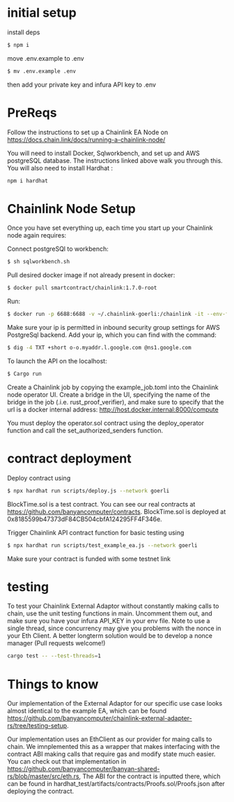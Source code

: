 # initial setup
install deps
```bash
$ npm i
```

move .env.example to .env
```bash
$ mv .env.example .env
```
then add your private key and infura API key to .env

# PreReqs

Follow the instructions to set up a Chainlink EA Node on https://docs.chain.link/docs/running-a-chainlink-node/

You will need to install Docker, Sqlworkbench, and set up and AWS postgreSQL database. The instructions linked above walk you through this. You will also need to install Hardhat : 
```bash
npm i hardhat
```

# Chainlink Node Setup

Once you have set everything up, each time you start up your Chainlink node again requires: 

Connect postgreSQl to workbench:
```bash
$ sh sqlworkbench.sh
```
Pull desired docker image if not already present in docker: 
```bash
$ docker pull smartcontract/chainlink:1.7.0-root
```
Run: 
```bash
$ docker run -p 6688:6688 -v ~/.chainlink-goerli:/chainlink -it --env-file=.env smartcontract/chainlink:1.7.0-nonroot local n
```
Make sure your ip is permitted in inbound security group settings for AWS PostgreSql backend. Add your ip, which you can find with the command: 
```bash
$ dig -4 TXT +short o-o.myaddr.l.google.com @ns1.google.com 
```
To launch the API on the localhost: 
```bash
$ Cargo run 
```
Create a Chainlink job by copying the example_job.toml into the Chainlink node operator UI. Create a bridge in the UI, specifying the name of the bridge in the job (.i.e. rust_proof_verifier), and make sure to specify that the url is a docker internal address: http://host.docker.internal:8000/compute

You must deploy the operator.sol contract using the deploy_operator function and call the set_authorized_senders function. 

# contract deployment
Deploy contract using
```bash 
$ npx hardhat run scripts/deploy.js --network goerli
```
BlockTime.sol is a test contract. You can see our real contracts at https://github.com/banyancomputer/contracts. BlockTime.sol is deployed at 0x8185599b47373dF84CB504cbfA124295FF4F346e. 

Trigger Chainlink API contract function for basic testing using 
```bash
$ npx hardhat run scripts/test_example_ea.js --network goerli 
```
Make sure your contract is funded with some testnet link

# testing

To test your Chainlink External Adaptor without constantly making calls to chain, use the unit testing functions in main. Uncomment them out, and make sure you have your infura API_KEY in your env file. Note to use a single thread, since concurrency may give you problems with the nonce in your Eth Client. A better longterm solution would be to develop a nonce manager (Pull requests welcome!)

```bash
cargo test -- --test-threads=1
```

# Things to know 

Our implementation of the External Adaptor for our specific use case looks almost identical to the example EA, which can be found https://github.com/banyancomputer/chainlink-external-adapter-rs/tree/testing-setup. 

Our implementation uses an EthClient as our provider for maing calls to chain. We imnplemented this as a wrapper that makes interfacing with the contract ABI making calls that require gas and modify state much easier. You can check out that implementation in https://github.com/banyancomputer/banyan-shared-rs/blob/master/src/eth.rs, The ABI for the contract is inputted there, which can be found in hardhat_test/artifacts/contracts/Proofs.sol/Proofs.json after deploying the contract. 
